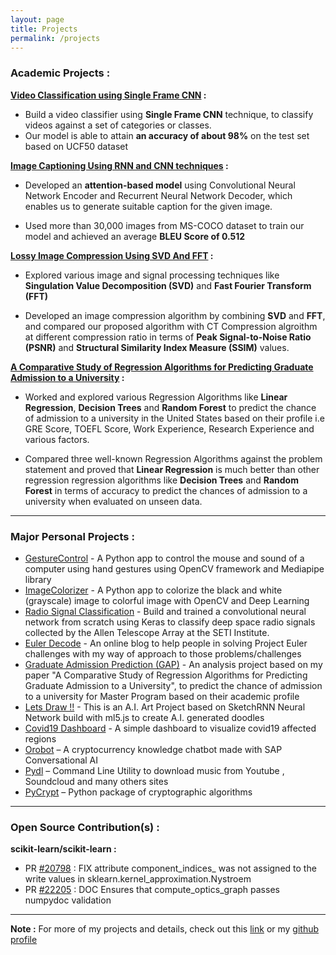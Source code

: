 ```yaml
---
layout: page
title: Projects
permalink: /projects
---
```


### Academic Projects :

**[Video Classification using Single Frame CNN](https://github.com/ayanbag/Video_Classfication_Using_Single_Frame_CNN) :**

- Build a video classifier using **Single Frame CNN** technique, to classify videos against a set of categories or classes.
- Our model is able to attain **an accuracy of about 98%** on the test set based on UCF50 dataset

**[Image Captioning Using RNN and CNN techniques](https://github.com/ayanbag/Image_Captioning_using_RNN_and_CNN) :**

- Developed an **attention-based model** using Convolutional Neural Network Encoder and Recurrent Neural Network Decoder, which enables us to generate suitable caption for the given image.

- Used more than 30,000 images from MS-COCO dataset to train our model and achieved an average **BLEU Score of 0.512**

**[Lossy Image Compression Using SVD And FFT](https://github.com/ayanbag/ImageCompressor) :**

- Explored various image and signal processing techniques like **Singulation Value Decomposition (SVD)** and **Fast Fourier Transform (FFT)**

- Developed an image compression algorithm by combining **SVD** and **FFT**, and compared our proposed algorithm with CT Compression algroithm at
different compression ratio in terms of **Peak Signal-to-Noise Ratio (PSNR)** and **Structural Similarity Index Measure (SSIM)** values.


**[A Comparative Study of Regression Algorithms for Predicting Graduate Admission to a University](https://github.com/ayanbag/Graduate_Admission_Prediction) :** <br/>

- Worked and explored various Regression Algorithms like <b>Linear Regression</b>, <b>Decision Trees</b> and <b>Random Forest</b> to predict the
chance of admission to a university in the United States based on their profile i.e GRE Score, TOEFL Score, Work Experience, Research Experience and 
various factors. 

- Compared three well-known Regression Algorithms against the problem statement and proved that **Linear Regression** is much better than other regression
regression algorithms like **Decision Trees** and **Random Forest** in terms of accuracy to predict the chances of admission to a university 
when evaluated on unseen data. 

---

### Major Personal Projects :

- [GestureControl](https://github.com/ayanbag/GestureControl) - A Python app to control the mouse and sound of a computer using hand gestures using OpenCV framework and Mediapipe library
- [ImageColorizer](https://github.com/ayanbag/ImageColorizer) - A Python app to colorize the black and white (grayscale) image to colorful image with OpenCV and Deep Learning
- [Radio Signal Classification](https://github.com/ayanbag/classify_radio_signals) - Build and trained a convolutional neural network from scratch using Keras to classify deep space radio signals collected by the Allen Telescope Array at the SETI Institute.
- [Euler Decode](https://eulerdecode.ayanbag.com/) - An online blog to help people in solving Project Euler challenges with my way of approach to those problems/challenges
- [Graduate Admission Prediction (GAP)](http://gap.ayanbag.com/) - An analysis project based on my paper "A Comparative Study of Regression Algorithms for Predicting Graduate Admission to a University", to predict the chance of admission to a university for Master Program based on their academic profile
- [Lets Draw !!](https://letsdraw.ayanbag.com/) - This is an A.I. Art Project based on SketchRNN Neural Network build with ml5.js to create A.I. generated doodles
- [Covid19 Dashboard](https://covid19.ayanbag.com/) -  A simple dashboard to visualize covid19 affected regions 
- [Orobot](https://ayanbag.github.io/orobot/) – A cryptocurrency knowledge chatbot made with SAP Conversational AI
- [Pydl](https://github.com/ayanbag/pydl) – Command Line Utility to download music from Youtube , Soundcloud and many others sites
- [PyCrypt](https://github.com/ayanbag/pycrypt) – Python package of cryptographic algorithms


---

### Open Source Contribution(s) :

**scikit-learn/scikit-learn :**
- PR [#20798](https://github.com/scikit-learn/scikit-learn/pull/20798) : FIX attribute component_indices_ was not assigned to the write values in sklearn.kernel_approximation.Nystroem 
- PR [#22205](https://github.com/scikit-learn/scikit-learn/pull/22205) : DOC Ensures that compute_optics_graph passes numpydoc validation

---

**Note :** For more of my projects and details, check out this [link](../other-projects/) or my [github profile](https://github.com/ayanbag)
